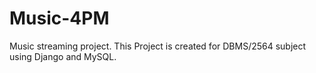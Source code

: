 # Music-4PM 
Music streaming project.
This Project is created for DBMS/2564 subject using Django and MySQL.
